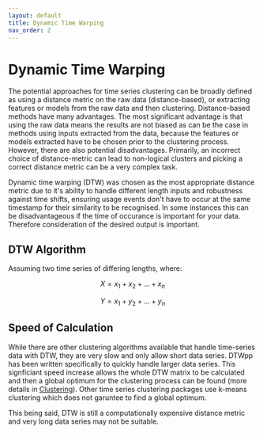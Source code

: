 ```yaml
---
layout: default
title: Dynamic Time Warping
nav_order: 2
---
```


# Dynamic Time Warping

The potential approaches for time series clustering can be broadly defined as using a distance metric on the raw data (distance-based), or extracting features or models from the raw data and then clustering. Distance-based methods have many advantages. The most significant advantage is that using the raw data means the results are not biased as can be the case in methods using inputs extracted from the data, because the features or models extracted have to be chosen prior to the clustering process. However, there are also potential disadvantages. Primarily, an incorrect choice of distance-metric can lead to non-logical clusters and picking a correct distance metric can be a very complex task.

Dynamic time warping (DTW) was chosen as the most appropriate distance metric due to it's ability to handle different length inputs and robustness against time shifts, ensuring usage events don't have to occur at the same timestamp for their similarity to be recognised. In some instances this can be disadvantageous if the time of occurance is important for your data. Therefore consideration of the desired output is important.

## DTW Algorithm
Assuming two time series of differing lengths, where:

$$X=x_{1} + x_{2} + ... + x_{n}$$

$$Y=x_{1} + y_{2} + ... + y_{n}$$

## Speed of Calculation

While there are other clustering algorithms available that handle time-series data with DTW, they are very slow and only allow short data series. DTWpp has been written specifically to quickly handle larger data series. This signficiant speed increase allows the whole DTW matrix to be calculated and then a global optimum for the clustering process can be found (more details in [Clustering](../2_method/3_mip.html)). Other time series clustering packages use k-means clustering which does not garuntee to find a global optimum.

This being said, DTW is still a computationally expensive distance metric and very long data series may not be suitable.

